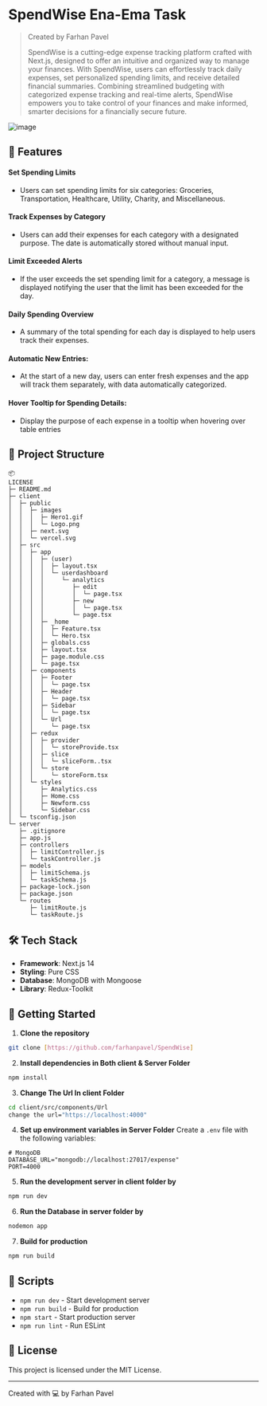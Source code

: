 # SpendWise Ena-Ema Task

> Created by Farhan Pavel
> 
> SpendWise is a cutting-edge expense tracking platform crafted with Next.js, designed to offer an intuitive and organized way to manage your finances. With SpendWise, users can effortlessly track daily expenses, set personalized spending limits, and receive detailed financial summaries. Combining streamlined budgeting with categorized expense tracking and real-time alerts, SpendWise empowers you to take control of your finances and make informed, smarter decisions for a financially secure future.

![image](https://github.com/user-attachments/assets/ae363b69-dfd8-42bd-ab63-f023f142a7ef)



## 🚀 Features

#### Set Spending Limits

-  Users can set spending limits for six categories: Groceries, Transportation, Healthcare, Utility, Charity, and Miscellaneous.


#### Track Expenses by Category

-  Users can add their expenses for each category with a designated purpose. The date is automatically stored without manual input.

#### Limit Exceeded Alerts

-  If the user exceeds the set spending limit for a category, a message is displayed notifying the user that the limit has been exceeded for the day.


#### Daily Spending Overview

-  A summary of the total spending for each day is displayed to help users track their expenses.

#### Automatic New Entries:

- At the start of a new day, users can enter fresh expenses and the app will track them separately, with data automatically categorized.

#### Hover Tooltip for Spending Details:

-  Display the purpose of each expense in a tooltip when hovering over table entries 


## 📁 Project Structure

```
📦 
LICENSE
├─ README.md
├─ client
│  ├─ public
│  │  ├─ images
│  │  │  ├─ Hero1.gif
│  │  │  └─ Logo.png
│  │  ├─ next.svg
│  │  └─ vercel.svg
│  ├─ src
│  │  ├─ app
│  │  │  ├─ (user)
│  │  │  │  ├─ layout.tsx
│  │  │  │  └─ userdashboard
│  │  │  │     └─ analytics
│  │  │  │        ├─ edit
│  │  │  │        │  └─ page.tsx
│  │  │  │        ├─ new
│  │  │  │        │  └─ page.tsx
│  │  │  │        └─ page.tsx
│  │  │  ├─ _home
│  │  │  │  ├─ Feature.tsx
│  │  │  │  └─ Hero.tsx
│  │  │  ├─ globals.css
│  │  │  ├─ layout.tsx
│  │  │  ├─ page.module.css
│  │  │  └─ page.tsx
│  │  ├─ components
│  │  │  ├─ Footer
│  │  │  │  └─ page.tsx
│  │  │  ├─ Header
│  │  │  │  └─ page.tsx
│  │  │  ├─ Sidebar
│  │  │  │  └─ page.tsx
│  │  │  └─ Url
│  │  │     └─ page.tsx
│  │  ├─ redux
│  │  │  ├─ provider
│  │  │  │  └─ storeProvide.tsx
│  │  │  ├─ slice
│  │  │  │  └─ sliceForm..tsx
│  │  │  └─ store
│  │  │     └─ storeForm.tsx
│  │  └─ styles
│  │     ├─ Analytics.css
│  │     ├─ Home.css
│  │     ├─ Newform.css
│  │     └─ Sidebar.css
│  └─ tsconfig.json
└─ server
   ├─ .gitignore
   ├─ app.js
   ├─ controllers
   │  ├─ limitController.js
   │  └─ taskController.js
   ├─ models
   │  ├─ limitSchema.js
   │  └─ taskSchema.js
   ├─ package-lock.json
   ├─ package.json
   └─ routes
      ├─ limitRoute.js
      └─ taskRoute.js
```



## 🛠️ Tech Stack

- **Framework**: Next.js 14
- **Styling**: Pure CSS
- **Database**: MongoDB with Mongoose
- **Library**: Redux-Toolkit


## 🚦 Getting Started

1. **Clone the repository**
```bash
git clone [https://github.com/farhanpavel/SpendWise]
```

2. **Install dependencies in Both client & Server Folder**
```bash
npm install
```
3. **Change The Url In client Folder**
```bash
cd client/src/components/Url
change the url="https://localhost:4000"
```

4. **Set up environment variables in Server Folder**
Create a `.env` file with the following variables:

```env
# MongoDB
DATABASE_URL="mongodb://localhost:27017/expense"
PORT=4000
```

5. **Run the development server in client folder by**
```bash
npm run dev
```
6. **Run the Database in server folder by**
 ```bash
nodemon app
```
7. **Build for production**
```bash
npm run build
```


## 📝 Scripts

- `npm run dev` - Start development server
- `npm run build` - Build for production
- `npm start` - Start production server
- `npm run lint` - Run ESLint

## 📜 License

This project is licensed under the MIT License.

---
Created with 💻 by Farhan Pavel
